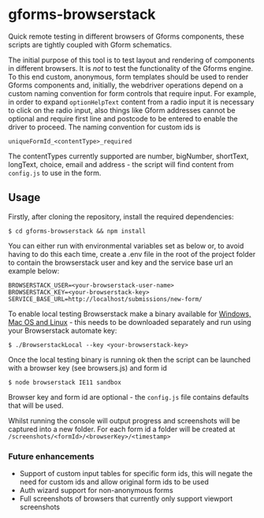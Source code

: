 # gforms-browserstack

Quick remote testing in different browsers of Gforms components, these scripts are tightly coupled with Gform schematics.

The initial purpose of this tool is to test layout and rendering of components in different browsers. It is *not* to test the functionality of the Gforms engine.
To this end custom, anonymous, form templates should be used to render Gforms components and, initially, the webdriver operations depend on a custom naming convention for form controls that require input. For example, in order to expand `optionHelpText` content from a radio input it is necessary to click on the radio input, also things like Gform addresses cannot be optional and require first line and postcode to be entered to enable the driver to proceed. The naming convention for custom ids is

    uniqueFormId_<contentType>_required

The contentTypes currently supported are number, bigNumber, shortText, longText, choice, email and address - the script will find content from `config.js` to use in the form.

## Usage

Firstly, after cloning the repository, install the required dependencies:

    $ cd gforms-browserstack && npm install
    
You can either run with environmental variables set as below or, to avoid having to do this each time, create a .env file in the root of the project folder to contain the browserstack user and key and the service base url an example below:

    BROWSERSTACK_USER=<your-browserstack-user-name>
    BROWSERSTACK_KEY=<your-browserstack-key>
    SERVICE_BASE_URL=http://localhost/submissions/new-form/

To enable local testing Browserstack make a binary available for [Windows, Mac OS and Linux](https://www.browserstack.com/local-testing#command-line) - this needs to be downloaded separately and run using your Browserstack automate key:

    $ ./BrowserstackLocal --key <your-browserstack-key>
    
Once the local testing binary is running ok then the script can be launched with a browser key (see browsers.js) and form id

    $ node browserstack IE11 sandbox
    
 Browser key and form id are optional - the `config.js` file contains defaults that will be used.

 Whilst running the console will output progress and screenshots will be captured into a new folder. For each form id a folder will be created at `/screenshots/<formId>/<browserKey>/<timestamp>`

 ### Future enhancements

 - Support of custom input tables for specific form ids, this will negate the need for custom ids and allow original form ids to be used
 - Auth wizard support for non-anonymous forms
 - Full screenshots of browsers that currently only support viewport screenshots
